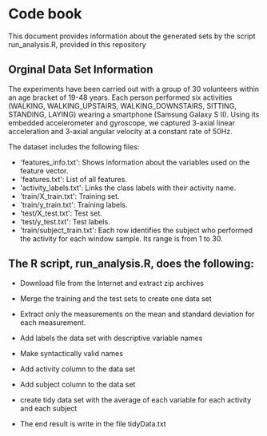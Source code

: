 
# Code book

This document provides information about the generated sets by the script run_analysis.R, provided in this repository

## Orginal Data Set Information

The experiments have been carried out with a group of 30 volunteers within an age bracket of 19-48 years. Each person performed six activities (WALKING, WALKING_UPSTAIRS, WALKING_DOWNSTAIRS, SITTING, STANDING, LAYING) wearing a smartphone (Samsung Galaxy S II). Using its embedded accelerometer and gyroscope, we captured 3-axial linear acceleration and 3-axial angular velocity at a constant rate of 50Hz.

The dataset includes the following files:
- 'features_info.txt': Shows information about the variables used on the feature vector.
- 'features.txt': List of all features.
- 'activity_labels.txt': Links the class labels with their activity name.
- 'train/X_train.txt': Training set.
- 'train/y_train.txt': Training labels.
- 'test/X_test.txt': Test set.
- 'test/y_test.txt': Test labels.
- 'train/subject_train.txt': Each row identifies the subject who performed the activity for each window sample. Its range is from 1 to 30. 


## The R script, run_analysis.R, does the following:

- Download file from the Internet and extract zip archives

- Merge the training and the test sets to create one data set

- Extract only the measurements on the mean and standard deviation for each measurement. 

- Add labels the data set with descriptive variable names

- Make syntactically valid names

- Add activity column to the data set

- Add subject column to the data set

- create tidy data set with the average of each variable for each activity and each subject

- The end result is write in the file tidyData.txt


